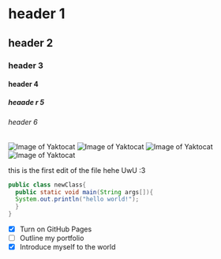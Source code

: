 # header 1
## header 2
### header 3
#### header 4
##### heaade r 5 
###### header 6
![Image of Yaktocat](https://variety.com/wp-content/uploads/2021/07/Rick-Astley-Never-Gonna-Give-You-Up.png)
![Image of Yaktocat](https://media.printables.com/media/prints/494970/images/4032138_c0632250-5f4f-4c3f-a0e6-5b6fd0f81e5b/thumbs/cover/800x800/png/1684951169944246.png)
![Image of Yaktocat](https://i.redd.it/zc1g942fi0u41.jpg)
![Image of Yaktocat](https://m.media-amazon.com/images/M/MV5BZmM0MTI5MjAtYWI4YS00MmUzLWEyYWEtOGQ0YjZjYzQ0NzI3XkEyXkFqcGc@._V1_.jpg)

this is the first edit of the file hehe UwU :3

``` java
public class newClass{
  public static void main(String args[]){
  System.out.println("hello world!");
  }
}
```

- [x] Turn on GitHub Pages
- [ ] Outline my portfolio
- [x] Introduce myself to the world
